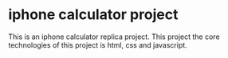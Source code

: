 # iphone calculator project
This is an iphone calculator replica project. This project the core technologies of this project is html, css and javascript.
 